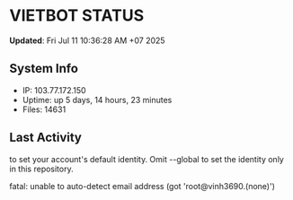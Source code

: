 # VIETBOT STATUS
**Updated**: Fri Jul 11 10:36:28 AM +07 2025

## System Info
- IP: 103.77.172.150
- Uptime: up 5 days, 14 hours, 23 minutes
- Files: 14631

## Last Activity

to set your account's default identity.
Omit --global to set the identity only in this repository.

fatal: unable to auto-detect email address (got 'root@vinh3690.(none)')
